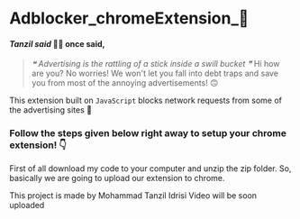 # Adblocker_chromeExtension_🧩
####  *Tanzil said* 👨‍🏫 once said,
> *❝ Advertising is the rattling of a stick inside a swill bucket ❞*
> Hi how are you?
 No worries! We won't let you fall into debt traps and save you from most of the annoying advertisements! 🙃
 
 This extension built on `JavaScript` blocks network requests from some of the advertising sites 🚫
### Follow the steps given below right away to setup your chrome extension! 👇
First of all download my code to your computer and unzip the zip folder.
So, basically we are going to upload our extension to chrome.

 
 This project is made by Mohammad Tanzil Idrisi
 Video will be soon uploaded
